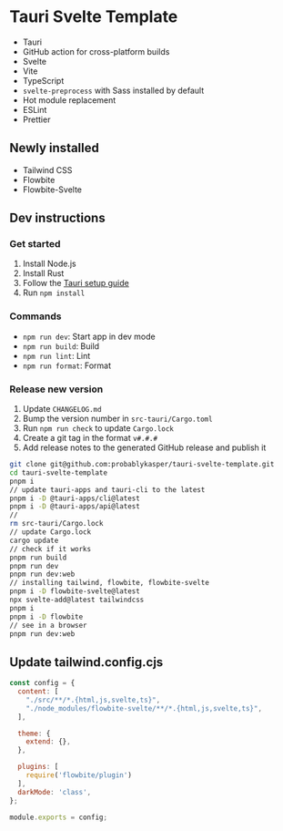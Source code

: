 # Tauri Svelte Template

- Tauri
- GitHub action for cross-platform builds
- Svelte
- Vite
- TypeScript
- `svelte-preprocess` with Sass installed by default
- Hot module replacement
- ESLint
- Prettier

## Newly installed

- Tailwind CSS
- Flowbite
- Flowbite-Svelte

## Dev instructions

### Get started

1. Install Node.js
2. Install Rust
3. Follow the [Tauri setup guide](https://tauri.studio/en/docs/get-started/intro)
4. Run `npm install`

### Commands

- `npm run dev`: Start app in dev mode
- `npm run build`: Build
- `npm run lint`: Lint
- `npm run format`: Format

### Release new version

1. Update `CHANGELOG.md`
2. Bump the version number in `src-tauri/Cargo.toml`
3. Run `npm run check` to update `Cargo.lock`
4. Create a git tag in the format `v#.#.#`
5. Add release notes to the generated GitHub release and publish it

```sh
git clone git@github.com:probablykasper/tauri-svelte-template.git
cd tauri-svelte-template
pnpm i
// update tauri-apps and tauri-cli to the latest
pnpm i -D @tauri-apps/cli@latest
pnpm i -D @tauri-apps/api@latest
// 
rm src-tauri/Cargo.lock
// update Cargo.lock
cargo update
// check if it works
pnpm run build
pnpm run dev
pnpm run dev:web
// installing tailwind, flowbite, flowbite-svelte
pnpm i -D flowbite-svelte@latest
npx svelte-add@latest tailwindcss
pnpm i
pnpm i -D flowbite
// see in a browser
pnpm run dev:web
```

## Update tailwind.config.cjs

```cjs
const config = {
  content: [
    "./src/**/*.{html,js,svelte,ts}",
    "./node_modules/flowbite-svelte/**/*.{html,js,svelte,ts}",
  ],

  theme: {
    extend: {},
  },

  plugins: [
    require('flowbite/plugin')
  ],
  darkMode: 'class',
};

module.exports = config;
```
